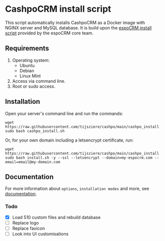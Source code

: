 # CashpoCRM install script

This script automatically installs CashpoCRM as a Docker image with NGINX server and MySQL database. It is build upon the [espoCRM install script](https://github.com/espocrm/espocrm-installer) provided by the espoCRM core team.

## Requirements

1. Operating system:
	* Ubuntu
	* Debian
	* Linux Mint
2. Access via command line.
3. Root or sudo access.

## Installation

Open your server's command line and run the commands:

``` 
wget https://raw.githubusercontent.com/tijsziere/cashpo/main/cashpo_install.sh
sudo bash cashpo_install.sh 
```

Or, for your own domain including a letsencrypt certificate, run:

``` 
wget https://raw.githubusercontent.com/tijsziere/cashpo/main/cashpo_install.sh
sudo bash install.sh -y --ssl --letsencrypt --domain=my-espocrm.com --email=email@my-domain.com 
```

## Documentation

For more information about `options`, `installation modes` and more, see [documentation](https://github.com/espocrm/documentation/blob/master/docs/administration/installation-by-script.md).

### Todo

- [x] Load 510 custom files and rebuild database
- [ ] Replace logo
- [ ] Replace favicon
- [ ] Look into UI customisations
